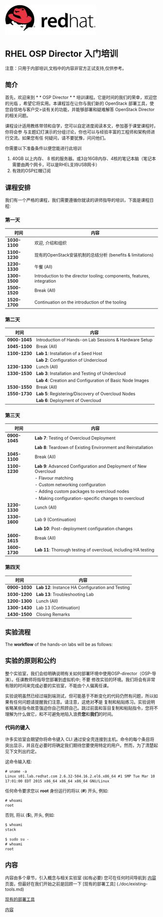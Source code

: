 <img src=./doc/images/redhat.png style="width: 300px;"/>

RHEL OSP Director 入门培训
==================================

注意：只用于内部培训,文档中的内容非官方正试支持,仅供参考。

## 简介

首先，欢迎来到 * * OSP Director * * 培训课程。它是时间的我们的荣幸，欢迎您的光临
，希望它将实用。本课程旨在让你与我们新的 OpenStack 部署工具，使您自信地与客户交>谈有关的功能，并能够部署和疑难解答 OpenStack Director的相关问题。

课程设计适用教练带领和自学，您可以自定进度阅读本文，参加基于课堂课程时，你将会参
与主题幻灯演示的分组讨论，你也可以与经验丰富的工程师和架构师进行交流。如果您有任
何疑问，请不要犹豫，问问他们。


你需要以下准备条件以便您能进行此培训

1. 40GB 以上内存、 8 核的服务器。或3台16GB内存、4核的笔记本脑（笔记本需要由两个网卡，可以是RHEL支持USB网卡）
2. 有效的OSP红帽订阅

## 课程安排

我们有一个严格的课程，我们需要遵循你就读的讲师指导的培训，下面是课程日程:

### 第一天

时间          | 内容
------------- | -----------------
**1030-1100** | 欢迎, 介绍和组织
**1100-1230** | 现有的OpenStack安装机制的总结分析 (benefits & limitations)
**1230-1330** | 午餐 (All)
**1300-1500** | Introduction to the director tooling; components, features, integration
**1500-1520** | Break (All)
**1520-1700** | Continuation on the introduction of the tooling

### 第二天

时间          | 内容
------------- | -----------------
**0900-1045** | Introduction of Hands-on Lab Sessions & Hardware Setup
**1045-1100** | Break (All)
**1100-1230** | **Lab 1**: Installation of a Seed Host
              | **Lab 2**: Configuration of Undercloud
**1230-1330** | Lunch (All)
**1330-1530** | **Lab 3**: Installation and Testing of Undercloud
              | **Lab 4**: Creation and Configuration of Basic Node Images
**1530-1550** | Break (All)
**1550-1730** | **Lab 5**: Registering/Discovery of Overcloud Nodes
              | **Lab 6**: Deployment of Overcloud

### 第三天

时间          | 内容
------------- | -----------------
**0900-1045** | **Lab 7**: Testing of Overcloud Deployment
              | **Lab 8**: Teardown of Existing Environment and Reinstallation
**1045-1100** | Break (All)
**1100-1230** | **Lab 9**: Advanced Configuration and Deployment of New Overcloud
              | - Flavour matching
              | - Custom networking configuration
              | - Adding custom packages to overcloud nodes
              | - Making configuration-specific changes to overcloud
**1230-1330** | Lunch (All)
**1330-1600** | Lab 9 (Continuation)
              | **Lab 10**: Post-deployment configuration changes
**1600-1615** | Break (All)
**1600-1730** | **Lab 11**: Thorough testing of overcloud, including HA testing

### 第四天

时间          | 内容
------------- | -----------------
**0900-1030** | **Lab 12**: Instance HA Configuration and Testing
**1030-1200** | **Lab 13**: Troubleshooting Lab
**1200-1300** | Lunch (All)
**1300-1430** | Lab 13 (Continuation)
**1430-1500** | Closing Remarks


## 实验流程

The **workflow** of the hands-on labs will be as follows:

## 实验的原则和公约

整个实验室，我们会给明确说明有关如何部署环境中使用OSP-director（OSP-导演）。任课教师将指导您部署到虚拟机中; 不要 修改实验的环境。我们将会有非常有限的时间来完成必要的实验室，不能由个人偏离任课。

实验说明虽然已经过端到端测试，但可能基于不断变化的代码仍然有问题，所以如果有任何问题请提醒我们注意。请注意，这绝对**不**是 复制和粘贴练习。实验说明省略某些指令故意强迫你自己照顾自己。跳过前面和盲目复制和粘贴指令，您将不理解为什么做它，和不可避免地陷入浪费**您**和**我们**的时间。

### 代码的键入

许多实验室会期望你将命令键入 CLI 通过安全壳连接到主机。命令的每个条目将突出显示，并且在必要时将确定我们期待您要使用特定的用户。然而，为了清楚起见下文列出约定。

这命令输入框:

~~~
# uname -a
Linux s01.lab.redhat.com 2.6.32-504.16.2.el6.x86_64 #1 SMP Tue Mar 10 17:01:00 EDT 2015 x86_64 x86_64 x86_64 GNU/Linux
~~~

任何命令要求您以 **root** 身份运行的将以 (**#**) 开头, 例如:

~~~
# whoami
root
~~~

否则, 将以 (**$**), 开头, 例如:

~~~
$ whoami
stack

$ sudo su -
# whoami
root
~~~

## 内容

内容由多个章节，引入概念与相关实验室 (如有必要) 您可在任何时间导航到 [内容](./doc/contents.md) 页面，但最好在我们开始之前是回顾一下 [现有的部署工具] (./doc/existing-tools.md)

[现有的部署工具](./doc/existing-tools.md)

[内容](./doc/contents.md)
